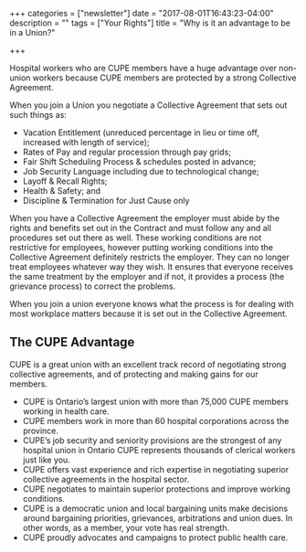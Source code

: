 +++
categories = ["newsletter"]
date = "2017-08-01T16:43:23-04:00"
description = ""
tags = ["Your Rights"]
title = "Why is it an advantage to be in a Union?"

+++

Hospital workers who are CUPE members have a huge advantage over non-union workers because CUPE members are protected by a strong Collective Agreement.

When you join a Union you negotiate a Collective Agreement that sets out such things as:

- Vacation Entitlement (unreduced percentage in lieu or time off, increased with length of service);
- Rates of Pay and regular procession through pay grids;
- Fair Shift Scheduling Process & schedules posted in advance;
- Job Security Language including due to technological change;
- Layoff & Recall Rights;
- Health & Safety; and
- Discipline & Termination for Just Cause only

When you have a Collective Agreement the employer must abide by the rights and benefits set out in the Contract and must follow any and all procedures set out there as well. These working conditions are not restrictive for employees, however putting working conditions into the Collective Agreement definitely restricts the employer. They can no longer treat employees whatever way they wish. It ensures that everyone receives the same treatment by the employer and if not, it provides a process (the grievance process) to correct the problems.

When you join a union everyone knows what the process is for dealing with most workplace matters because it is set out in the Collective Agreement.


## The CUPE Advantage

CUPE is a great union with an excellent track record of negotiating strong collective agreements, and of protecting and making gains for our members.

- CUPE is Ontario’s largest union with more than 75,000 CUPE members working in health care.
- CUPE members work in more than 60 hospital corporations across the province.
- CUPE’s job security and seniority provisions are the strongest of any hospital union in Ontario CUPE represents thousands of clerical workers just like you.
- CUPE offers vast experience and rich expertise in negotiating superior collective agreements in the hospital sector.
- CUPE negotiates to maintain superior protections and improve working conditions.
- CUPE is a democratic union and local bargaining units make decisions around bargaining priorities, grievances, arbitrations and union dues. In other words, as a member, your vote has real strength.
- CUPE proudly advocates and campaigns to protect public health care.
